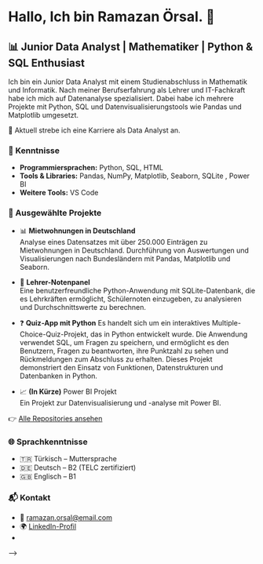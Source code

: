 # Hallo, Ich bin Ramazan Örsal.  👋

## 📊 Junior Data Analyst | Mathematiker | Python & SQL Enthusiast

Ich bin ein Junior Data Analyst mit einem Studienabschluss in Mathematik und Informatik. Nach meiner Berufserfahrung als Lehrer und IT-Fachkraft habe ich mich auf Datenanalyse spezialisiert. Dabei habe ich mehrere Projekte mit Python, SQL und Datenvisualisierungstools wie Pandas und Matplotlib umgesetzt.

📍 Aktuell strebe ich eine Karriere als Data Analyst an.


### 🔧 Kenntnisse
- **Programmiersprachen:** Python, SQL, HTML
- **Tools & Libraries:** Pandas, NumPy, Matplotlib, Seaborn, SQLite , Power BI
- **Weitere Tools:** VS Code

### 📁 Ausgewählte Projekte

- 📊 **Mietwohnungen in Deutschland**  
  Analyse eines Datensatzes mit über 250.000 Einträgen zu Mietwohnungen in Deutschland. Durchführung von Auswertungen und Visualisierungen nach Bundesländern mit Pandas, Matplotlib und Seaborn.

- 🧮 **Lehrer-Notenpanel**  
  Eine benutzerfreundliche Python-Anwendung mit SQLite-Datenbank, die es Lehrkräften ermöglicht, Schülernoten einzugeben, zu analysieren und Durchschnittswerte zu berechnen.

- ❓  **Quiz-App mit Python**
    Es handelt sich um ein interaktives Multiple-Choice-Quiz-Projekt, das in Python entwickelt wurde. Die Anwendung verwendet SQL, um Fragen zu speichern, und ermöglicht es den Benutzern, Fragen zu beantworten, ihre Punktzahl zu sehen und Rückmeldungen zum Abschluss zu erhalten. Dieses Projekt demonstriert den Einsatz von Funktionen, Datenstrukturen und Datenbanken in Python.

- 📈 **(In Kürze)** Power BI Projekt  
  Ein Projekt zur Datenvisualisierung und -analyse mit Power BI.


👉 [Alle Repositories ansehen](https://github.com/ramazanorsal)

### 🌐 Sprachkenntnisse
- 🇹🇷 Türkisch – Muttersprache  
- 🇩🇪 Deutsch – B2 (TELC zertifiziert)  
- 🇬🇧 Englisch – B1


### 📬 Kontakt
- 📧 ramazan.orsal@email.com  
- 🌍 [LinkedIn-Profil](https://www.linkedin.com/in/ramazanorsal)
- 

-->
